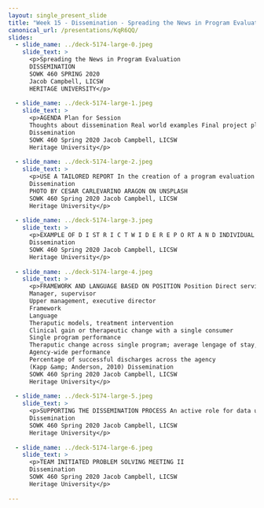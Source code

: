 ```yaml
---
layout: single_present_slide
title: "Week 15 - Dissemination - Spreading the News in Program Evaluation"
canonical_url: /presentations/KqR6QQ/
slides:
  - slide_name: ../deck-5174-large-0.jpeg
    slide_text: >
      <p>Spreading the News in Program Evaluation
      DISSEMINATION
      SOWK 460 SPRING 2020
      Jacob Campbell, LICSW
      HERITAGE UNIVERSITY</p>
      
  - slide_name: ../deck-5174-large-1.jpeg
    slide_text: >
      <p>AGENDA Plan for Session
      Thoughts about dissemination Real world examples Final project plan
      Dissemination
      SOWK 460 Spring 2020 Jacob Campbell, LICSW
      Heritage University</p>
      
  - slide_name: ../deck-5174-large-2.jpeg
    slide_text: >
      <p>USE A TAILORED REPORT In the creation of a program evaluation report, consideration should be made to the user of the report and what is most useful and helpful for them.
      Dissemination
      PHOTO BY CESAR CARLEVARINO ARAGON ON UNSPLASH
      SOWK 460 Spring 2020 Jacob Campbell, LICSW
      Heritage University</p>
      
  - slide_name: ../deck-5174-large-3.jpeg
    slide_text: >
      <p>EXAMPLE OF D I ST R I C T W I D E R E P O RT A N D INDIVIDUAL S T R O P E R L O O H SC
      Dissemination
      SOWK 460 Spring 2020 Jacob Campbell, LICSW
      Heritage University</p>
      
  - slide_name: ../deck-5174-large-4.jpeg
    slide_text: >
      <p>FRAMEWORK AND LANGUAGE BASED ON POSITION Position Direct service
      Manager, supervisor
      Upper management, executive director
      Framework
      Language
      Theraputic models, treatment intervention
      Clinical gain or therapeutic change with a single consumer
      Single program performance
      Theraputic change across single program; average lengage of stay, percentage of clinets successfully completing the program
      Agency-wide performance
      Percentage of successful discharges across the agency
      (Kapp &amp; Anderson, 2010) Dissemination
      SOWK 460 Spring 2020 Jacob Campbell, LICSW
      Heritage University</p>
      
  - slide_name: ../deck-5174-large-5.jpeg
    slide_text: >
      <p>SUPPORTING THE DISSEMINATION PROCESS An active role for data users Data review meetings Decision-making model reviews
      Dissemination
      SOWK 460 Spring 2020 Jacob Campbell, LICSW
      Heritage University</p>
      
  - slide_name: ../deck-5174-large-6.jpeg
    slide_text: >
      <p>TEAM INITIATED PROBLEM SOLVING MEETING II
      Dissemination
      SOWK 460 Spring 2020 Jacob Campbell, LICSW
      Heritage University</p>
      
---
```

